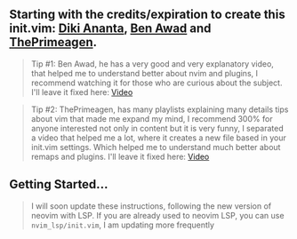 
## Starting with the credits/expiration to create this init.vim: [Diki Ananta](https://github.com/dikiaap/dotfiles), [Ben Awad](https://github.com/benawad) and [ThePrimeagen](https://github.com/ThePrimeagen).
 

> Tip #1: Ben Awad, he has a very good and very explanatory video,
that helped me to understand better about nvim and plugins, I recommend watching it for those who are curious about the subject. 
I'll leave it fixed here: [Video](https://www.youtube.com/watch?v=gnupOrSEikQ)

> Tip #2: ThePrimeagen, has many playlists explaining many details tips about vim that made me expand my mind, I recommend 300% for anyone interested not only in content but it is very funny, I separated a video that helped me a lot, where it creates a new file based in your init.vim settings. Which helped me to understand much better about remaps and plugins.
> I'll leave it fixed here: [Video](https://www.youtube.com/watch?v=DogKdiRx7ls)


## Getting Started...

>I will soon update these instructions, following the new version of neovim with LSP.
>If you are already used to neovim LSP, you can use `nvim_lsp/init.vim`, I am updating more frequently
